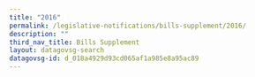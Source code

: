 ```yaml
---
title: "2016"
permalink: /legislative-notifications/bills-supplement/2016/
description: ""
third_nav_title: Bills Supplement
layout: datagovsg-search
datagovsg-id: d_018a4929d93cd065af1a985e8a95ac89
---
```

